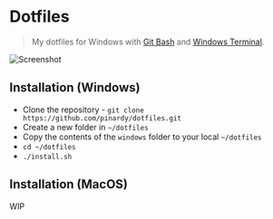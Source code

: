 # Dotfiles

> My dotfiles for Windows with [Git Bash](https://git-scm.com/downloads) and [Windows Terminal](https://github.com/microsoft/terminal).

![Screenshot](https://i.imgur.com/n92OwgX.png)

## Installation (Windows)

- Clone the repository - `git clone https://github.com/pinardy/dotfiles.git`
- Create a new folder in `~/dotfiles`
- Copy the contents of the `windows` folder to your local `~/dotfiles`
- `cd ~/dotfiles`
- `./install.sh`

## Installation (MacOS)

WIP
